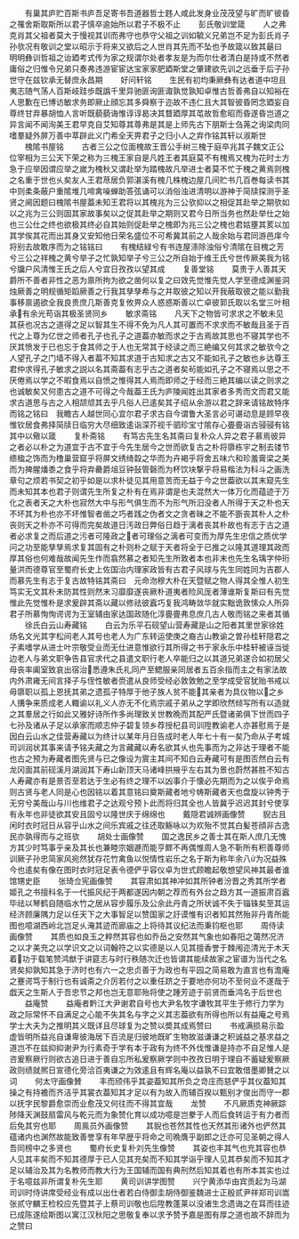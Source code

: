 <!-- { "loadSidebar": true } -->
　　有巢其庐贮百斯书庐吾足寄书吾道器哲士韪人咸此发身业茂茂望与旷而旷彼昏之罹舍斯取斯所以君子慎卒逾始所以君子不极不止
　　彭氏敬训堂箴
　　人之弗克肖其父祖者莫大于慢视其训而弗守也恭守父祖之训如毓义兄弟岂不足为彭氏肖子孙欤况有敬训之堂以昭示于将来又欲后之人世肖其先而不坠也予故箴以致其朂曰　明明彝训哲祖之诒廼考式传为家之规谓尔处者孝友是为而尔仕者清白是持或不然者庸俗之归惟令兄弟只奏弗违游宦宦达宝家家肥廼斯堂之肇建欲先训之远垂于后子孙世守在兹钦承无替庶永昌期
　　好问轩铭
　　生民有初均秉厥彝有达者道中坦且夷志随气荡人百斯岐跬歩既譌千里异驰匪询匪诹孰觉孰知卓惟古哲善弗自以知裕在人思歉在已博访敏求务即厥止顔忘其多舜察于迩故不违仁且大其智彼昏罔念廼妄自尊终甘弃暴胡恤人言听既藐藐诲惟谆谆曷决其瞀廼厚其芚故哲愈昭而昏遂昏岂道之异言闻不闻洵美王君早克自艾知尊其尊弗是其是上师先古下朋斯士刍荛之询梁肉同嗜羣疑外屏万善中萃辟此义门希全天畀君子之归小人之弃作铭其轩以淑斯世
　　槐隂书屋铭
　　古者三公之位面槐故王晋公手树三槐于庭卒兆其子魏文正公位宰相为三公天下荣之称为三槐王家自是凡姓王者其庭莫不有槐焉又槐为花时士方急于应举因谓应举之嵗为槐秋又谓赴举为踏槐故凡举进士者莫不忙于槐之黄焉则槐之名重于世也乆矣友人王君荩居负郭湛溪有槐几株槐边屋几间贮书几百巻每读书其中则柔条蔽户重隂堆几啼禽噪蝉助答弦诵可以消俗浊进清明以游神于简牍探测乎圣贤之阃因题曰槐隂书屋葢未知王君将以其槐兆为三公欤抑以之相促其赴举之期欤如以之兆为三公则固其家故事矣以之促其赴举之期则又君今日所当务也然赴举仕之始也三公仕之终也欲极其终必自其始则促赴举之槐即为兆三公之槐也君姑壅其荄以加其学俟其花而出其身又安知他日荣名盛位不可希冀其前之人哉余始与君同游邑庠今将别去故敢序而为之铭铭曰
　　有槐结緑兮有书连屋涤除浊俗兮清隂在目槐之芳兮三公之祥槐之黄兮举子之忙孰知举子兮三公之所自始于维王氏兮世传厥美我为铭兮牖户风清惟王氏之后人兮宜日孜孜以望其成
　　复善堂铭
　　莫贵于人善其天爵所不善者非性之恶为禀所拘为欲之凿何以复之曰效先觉惟先觉人学至德成渊鉴洞烛厥善之明规循矩蹈厥善之行我其孳孳希与之并取彼之知以开我蔽取彼之能以勤我事移禀遏欲全我良贵庶几斯善克复攸畀众人惑惑斯善以亡卓彼郭氏取以名堂三叶相承有余光苟诣其极圣贤同乡
　　敏求斋铭
　　凡天下之物皆可求求之不敏未见其获也况古之道得之足以智其生不得不免为凡人其可置而不求求而不敏哉且圣于百代之上尊为亿世之师者孔子也孔子之道葢亦敏而求之于古焉故其思也不寝其学也不厌其愤发于已也忘于食其师之于人也无常其于经读之而三絶编又何其求之敏欤今之人望孔子之门墙不得入者葢不知其求道于古知求之古又不能如孔子之敏也乡达尊王君仲求得孔子敏求之説以名其斋葢有志乎古之道者矣茍能如孔子之不寝焉以思之不厌倦焉以学之不暇食焉以自愤之惟得其人焉而即师之于经而三絶其编以读之则求之也诚敏矣又何患古之道不可得之今哉葢王氏为庐陵闻姓出其家者多秀而文而君又能求古道思与古之人相颉颃其去乎凡俗人已逺矣其子绍从余游以君之辞来请铭故特序而铭之铭曰　我瞻古人越世同心宜尔君子求古自今谓鲁大圣言必可谌动息是顾早夜惟钦居食弗择简牍日临穷大尽细致逺诣深芥视千驷珍宝寸隂存心亹亹诣古骎骎有铭其中以儆以箴
　　复朴斋铭
　　有笃古先生名其斋曰复朴众人异之君子慕焉彼异之者必以朴之为道宜于古不宜于今先生居今之世而欲复古之朴将隳栋宇之制去镂节缋楹之饰而为橹巢营窟乎将屏文绣绮縠之华而为卉褐乎将舍五味六和珍羞膏梁之美而为捭腥燔黍之食乎将弃罍爵俎豆钟鼔管磬而为杯饮块撃乎将易楷法为科斗之画洗章句之烦若书契之初乎如是以求朴徒见其用意苦而无益于今之世葢欲以其末窥先生而未知其本也君子则谓先生所复之朴有在焉非谓是也夫混然大一体万化而蕴迹于万化之表者天之大朴也寂然大中与形气俱生而不为形气所汨没者人所得于天之朴也天不坏其为朴也亦不坏惟智者凿之巧者践之伪者文之贪者昧之不能不斵丧其朴人之朴丧则天之朴亦不可得而完矣故道日汚政日弊俗日趋于漓者丧其朴故也有志于古之道者必求复之而后道之污者可隆政之者可理俗之漓者可变而为厚先生忠信之质优学问之功至能孳孳焉求复其固有之朴则朴之赋于天者将全于已推之以隆其道理其政而厚其俗也何难哉故闻先生作而翕然慕之者知先生所敦者本也非末也先生名瑀字仲珩量洪而德尊官至蜀府长史上佐国治内理家政皆有古君子风球与先生同姓同为吉郡人而慕先生有志于复古故特铭其斋曰　元命沕穆大朴在天暨赋之物人得其全惟人初生笃实无文其朴未防其性则然末习靡靡遂丧厥朴道夷者险风厐者薄谁斯复斯曰有先觉惟此先觉惟朴是求爰辟其斋以藏以修祛彼蠧巧复我鸿畴敛华就实黜诡敦愫众人所异君子所慕恂恂谔谔为王室辅由家达国政随化淳亹亹弗息庶几古人敬而铭之来者其循
　　徐氏白云山寿藏铭
　　白云为乐平石砚望山营寿藏是山之阳者其里世家徐姓炀名文光其字松间老人其号也老人为广东转运使庚之裔古山教谕之曽孙桂轩隠君之子素嗜学从进士叶宗敬受业而无仕进意惟欲行其所得之书于家永乐中桂轩被诬当徙边老人与弟文职争告县官求代之县遣文职行老人卒能归之以其道兄弟遂合如初居父母丧率阖室致哀出宿治悉遵朱氏礼同产至鳃服亲同居者五百余指而主之有家法故内外肃雍无间言择子与侄性敏者赍遣从良师受经必敦敦勉之至学成受官犹贻书戒以毋隳职以孤上恩抚其弟之遗孤子特厚于他子族人贫不能其亲者为具仪物以之乡人搆争来质成老人輙谕以礼义人亦无不化焉宗戚子弟从之学即欣然倾写所有以造就之其羣居之行如此又雅好诗所作多尚理致关世教晩而其配严氏暨诸弟俱下世而四子七孙及诸从子足以承家而顺志仲子碧复领乡荐授杞县司训陞教谕老人亦甚慰焉于是因白云山水之佳营寿藏以为终计以某年月日告成时老人年七十有一矣乃命从子考城司训润状其事来请予铭夫藏之为言藏藏以寿名欲其乆也先事而为之非达于理者不能也古之预为寿藏者图先贤与已之像设为賔主其间不知白云寿藏可有是图否然白云有龙冈面其前砚溪月湖润其下寿山新顶天马诸峰拱掖乎左右其为景也蔚然甚胜不知古人寿藏亦有是景否至若达于生必有终之理不以凶事介于懐必先期而为之以俟乎命焉则古贤与老人同是心也因铭以着其意铭曰奠斯藏者地兮帱斯藏者天也盘旋以钟秀于无穷兮美哉山与川也维君子之达观兮预卜此而将归其全也人皆冀乎迟迟其封兮使享有永年也非徒欲其安且固兮以隆世庆于绵绵也
　　戴隠君诚辨画像赞
　　貎古且闲时衣时冠日从容乎山水之间乐宾戚之往还取觞咏以为欢殆不觉其白髪苍顔非古逸民亦孰得而与之班欤
　　胡处士画像赞
　　国之逸民乡之善士其在斯人庶几无愧方其少时笃事乎亲及其长也兼睦宗姻遯而能亨鳏不再偶惟周人急不靳所有积善尊师训厥子孙忠简家风宛然犹存花竹禽鱼以悦情性岩乐之名于斯为称年余八为况益殊今也逺矣有像在图时衣时冠足表令德俨乎容仪卓为世式顾瞻起敬想望风神其最者谁馆甥史臣
　　张琦佥宪画像赞
　　其容肃如其神冲如其所钟者汾晋之秀其所学者姬孔之书擅科名于一代振风纪于两都遂因内朝之荐而有外台之趋方其一道振肃百蠧毕祛以琴鹤自随临水竹之居从容步履乐及公余此丹青之所状诚不失于锱铢矣至其运经济顾廉隅力足以任天下之大事智足以赞国家之訏谟惟有识者知其然殆非丹青所能图也噫湖西岭北岂足乆淹其迹而廊庙之上将待其议纪法而秉钧枢也耶
　　周侍读画像赞
　　其质也如良玉之粹然其容也如乔岳之安然其气象也如春阳之蔼然况济之以才美充之以学识文之以词翰符之以实德是以人见其擅香誉于棘闱迩清光于木天着功于载笔赞鸿猷于讲筵志与时行秩随次迁也皆谓其能续故家之宦谱为当代之名贤矣抑孰知其急于济时也有六一之忠贞善于为政也有平园之简易敢为直言也有澹庵之蹇谔笃于制行也有诚斋之介厉若付之以重任跻之于要地亦何功不至何业不遂哉于戯天之生斯人于吾忠节之邦也岂无意耶殆将使之踵芳迹于前贤而垂鸿名于后世也
　　益庵赞
　　益庵者黔江大尹谢君自号也大尹名牧字谦牧其平生于修行力学为政之际常怀不自满足之心能不失其名与字之义其志葢欲有所得也所以有益庵之号焉学士大夫为之推明其义既详且尽球复为之赞以奬其成焉赞曰
　　书戒满损易示盈虚皆明所益兆自谦卑彼海居下百流是归彼地既旷生物故滋谦谦之积诚益之基求益之道岂不在兹抑抑谢尹为行素奇于学有本于政有为终不外伐惟谦是持亦不自足惟人是咨爰察厥行则欲古追日进于善自忘所私爰察厥学则中孜孜日明于理自不蓄疑爰察厥政则绩就熈日宣德化旁洽百夷谦之为效逺且有辉名庵以益孰不曰宜敢借墨卿賛之以词
　　何太守画像賛
　　丰而颀伟乎其姿葢知其所负之竒庄而慈俨乎其仪葢知其操之有持襜而齐洁乎其裳衣葢知其才足以有为故入而辅百揆以甄别才俊出而守一郡以抚字民黎爵愈崇而业愈茂又何往而不得其宜哉
　　龙赞
　　不凡厥质克神厥踪陟降天渊鼓扇雷风与乾元而为象赞化育以成功噫是岂豢于人而后食转运于有力者而后免其穷也耶
　　周鳯员外画像赞
　　其貎也苍然其性也天然其形诸外也俨然其蕴诸内也渊然故能致善誉享有年早歴乎将命之司晩膺乎副郎之迁亦可见圣朝之得人吾同榜中之多贤也
　　蜀府长史复朴刘先生像赞
　　其姿也丰其气也充其容也恭人见其丰矣而不知其德厚于已人见其充矣而不知其学诣乎理人见其恭矣而不知其才足以辅治及其为名教师而教大行为王国辅而国有典刑然后知其着也有所本其实也过于名噫兹非所谓复朴先生耶
　　黄司训讲学图赞
　　兴宁黄添华由宾贡起为马湖司训时侍讲席受经业有成以出仕者若白侍御圭胡侍御鉴魏进士正殷贰尹祥郑司训嵩张贰守麟王检校应先暨其子上蔡司训敬也后陞教蓬莱以没诸生念遗诲之在耳而往迹已成陈遂绘斯图以寓江汉秋阳之思敬复奉以求予赞予嘉是图有厚之道也故不辞而为之赞曰
